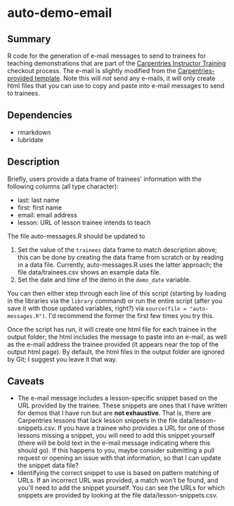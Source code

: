 # auto-demo-email

## Summary

R code for the generation of e-mail messages to send to trainees for teaching 
demonstrations that are part of the 
[Carpentries Instructor Training](https://carpentries.github.io/instructor-training/) 
checkout process. The e-mail is slightly modified from the [Carpentries-provided
template](https://carpentries.github.io/instructor-training/). Note this will 
_not_ send any e-mails, it will only create html files that you can use to copy 
and paste into e-mail messages to send to trainees.

## Dependencies

+ rmarkdown
+ lubridate

## Description

Briefly, users provide a data frame of trainees' information with the following 
columns (all type character):

+ last: last name
+ first: first name
+ email: email address
+ lesson: URL of lesson trainee intends to teach

The file auto-messages.R should be updated to

1. Set the value of the `trainees` data frame to match description above; this 
can be done by creating the data frame from scratch or by reading in a data 
file. Currently, auto-messages.R uses the latter approach; the file 
data/trainees.csv shows an example data file.
2. Set the date and time of the demo in the `demo_date` variable.

You can then either step through each line of this script (starting by loading 
in the libraries via the `library` command) or run the entire script (after 
you save it with those updated variables, right?) via 
`source(file = "auto-messages.R")`. I'd recommend the former the first few 
times you try this.

Once the script has run, it will create one html file for each trainee in the 
output folder; the html includes the message to paste into an e-mail, as well 
as the e-mail address the trainee provided (it appears near the top of the 
output html page). By default, the html files in the output folder are ignored 
by Git; I suggest you leave it that way.

## Caveats

+ The e-mail message includes a lesson-specific snippet based on the URL provided 
by the trainee. These snippets are ones that I have written for demos that I 
have run but are **not exhaustive**. That is, there are Carpentries lessons 
that lack lesson snippets in the file data/lesson-snippets.csv. If you have a 
trainee who provides a URL for one of those lessons missing a snippet, you will 
need to add this snippet yourself (there will be bold text in the e-mail 
message indicating where this should go). If this happens to you, maybe 
consider submitting a pull request or opening an issue with that information, 
so that I can update the snippet data file?
+ Identifying the correct snippet to use is based on pattern matching of URLs. 
If an incorrect URL was provided, a match won't be found, and you'll need to 
add the snippet yourself. You can see the URLs for which snippets are provided 
by looking at the file data/lesson-snippets.csv.